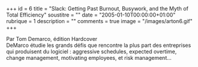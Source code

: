 +++
id = 6
title = "Slack: Getting Past Burnout, Busywork, and the Myth of Total Efficiency"
soustitre = ""
date = "2005-01-10T00:00:00+01:00"
rubrique = 1
description = ""
comments = true
image = "/images/arton6.gif"
+++

<div class="chapo">Par Tom Demarco, édition Hardcover</div>
DeMarco étudie les grands défis que rencontre la plus part des entreprises qui produisent du logiciel : aggressive schedules, expected overtime, change management, motivating employees, et risk management...